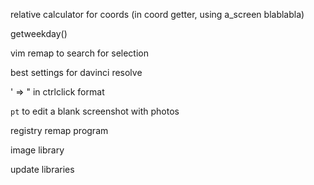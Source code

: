 ﻿relative calculator for coords (in coord getter, using a_screen blablabla)

getweekday()

vim remap to search for selection

best settings for davinci resolve

' => " in ctrlclick format

`pt` to edit a blank screenshot with photos

registry remap program

image library

update libraries